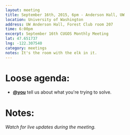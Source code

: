 ```yaml
---
layout: meeting
title: September 16th, 2015, 6pm - Anderson Hall, UW
location: University of Washington
address: UW Anderson Hall, Forest Club room 207
time: 6:00pm
excerpt: September 16th CUGOS Monthly Meeting
lat: 47.651737
lng: -122.307540
category: meetings
notes: It's the room with the elk in it.
---
```


Loose agenda:
=============
- **[@you](http://cugos.org/people/)** tell us about what you're trying to solve.

Notes:
======

*Watch for live updates during the meeting.*
